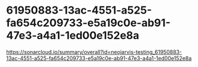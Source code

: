 # 61950883-13ac-4551-a525-fa654c209733-e5a19c0e-ab91-47e3-a4a1-1ed00e152e8a
https://sonarcloud.io/summary/overall?id=neojarvis-testing_61950883-13ac-4551-a525-fa654c209733-e5a19c0e-ab91-47e3-a4a1-1ed00e152e8a
